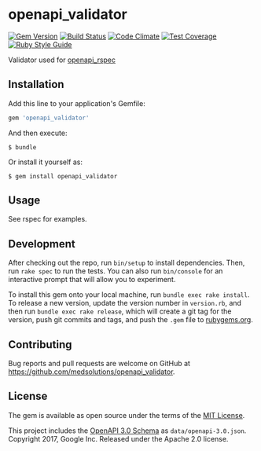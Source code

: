 [gem]: https://rubygems.org/gems/openapi_validator
[travis]: https://travis-ci.org/medsolutions/openapi_validator
[codeclimate]: https://codeclimate.com/github/medsolutions/openapi_validator

# openapi_validator
[![Gem Version](https://badge.fury.io/rb/openapi_validator.svg)][gem]
[![Build Status](https://travis-ci.org/medsolutions/openapi_validator.svg?branch=master)][travis]
[![Code Climate](https://codeclimate.com/github/medsolutions/openapi_validator/badges/gpa.svg)][codeclimate]
[![Test Coverage](https://codeclimate.com/github/medsolutions/openapi_validator/badges/coverage.svg)][codeclimate]
[![Ruby Style Guide](https://img.shields.io/badge/code_style-standard-brightgreen.svg)](https://github.com/testdouble/standard)

Validator used for [openapi_rspec](https://github.com/medsolutions/openapi_rspec)

## Installation

Add this line to your application's Gemfile:

```ruby
gem 'openapi_validator'
```

And then execute:

    $ bundle

Or install it yourself as:

    $ gem install openapi_validator

## Usage

See rspec for examples.

## Development

After checking out the repo, run `bin/setup` to install dependencies. Then, run `rake spec` to run the tests. You can also run `bin/console` for an interactive prompt that will allow you to experiment.

To install this gem onto your local machine, run `bundle exec rake install`. To release a new version, update the version number in `version.rb`, and then run `bundle exec rake release`, which will create a git tag for the version, push git commits and tags, and push the `.gem` file to [rubygems.org](https://rubygems.org).

## Contributing

Bug reports and pull requests are welcome on GitHub at https://github.com/medsolutions/openapi_validator.

## License

The gem is available as open source under the terms of the [MIT License](https://opensource.org/licenses/MIT).

This project includes the [OpenAPI 3.0 Schema](https://github.com/googleapis/gnostic/blob/master/OpenAPIv3/openapi-3.0.json) as `data/openapi-3.0.json`. Copyright 2017, Google Inc. Released under the Apache 2.0 license.
